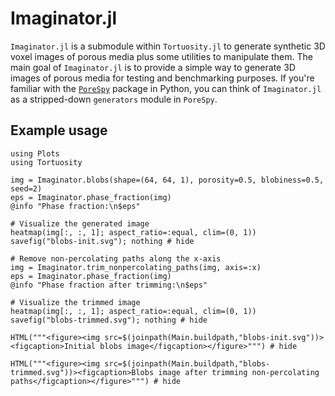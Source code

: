 # Imaginator.jl

`Imaginator.jl` is a submodule within `Tortuosity.jl` to generate synthetic 3D voxel images of porous media plus some utilities to manipulate them. The main goal of `Imaginator.jl` is to provide a simple way to generate 3D images of porous media for testing and benchmarking purposes. If you're familiar with the [`PoreSpy`](https://porespy.org) package in Python, you can think of `Imaginator.jl` as a stripped-down `generators` module in `PoreSpy`.

## Example usage

```@example
using Plots
using Tortuosity

img = Imaginator.blobs(shape=(64, 64, 1), porosity=0.5, blobiness=0.5, seed=2)
eps = Imaginator.phase_fraction(img)
@info "Phase fraction:\n$eps"

# Visualize the generated image
heatmap(img[:, :, 1]; aspect_ratio=:equal, clim=(0, 1))
savefig("blobs-init.svg"); nothing # hide

# Remove non-percolating paths along the x-axis
img = Imaginator.trim_nonpercolating_paths(img, axis=:x)
eps = Imaginator.phase_fraction(img)
@info "Phase fraction after trimming:\n$eps"

# Visualize the trimmed image
heatmap(img[:, :, 1]; aspect_ratio=:equal, clim=(0, 1))
savefig("blobs-trimmed.svg"); nothing # hide
```

```@example
HTML("""<figure><img src=$(joinpath(Main.buildpath,"blobs-init.svg"))><figcaption>Initial blobs image</figcaption></figure>""") # hide
```

```@example
HTML("""<figure><img src=$(joinpath(Main.buildpath,"blobs-trimmed.svg"))><figcaption>Blobs image after trimming non-percolating paths</figcaption></figure>""") # hide
```

